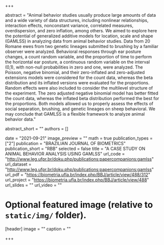 +++

abstract = "Animal behavior studies usually produce large amounts of data and a wide variety of data structures, including nonlinear relationships, interaction effects, nonconstant variance, correlated measures, overdispersion, and zero inflation, among others. We aimed to explore here the potential of generalized additive models for location, scale and shape (GAMLSS) in analyzing data from animal behavior studies. Data from 20 Romane ewes from two genetic lineages submitted to brushing by a familiar observer were analyzed. Behavioral responses through ear posture changes, a count random variable, and the proportion of time to perform the horizontal ear posture, a continuous random variable on the interval (0,1), with non-null probabilities in zero and one, were analyzed. The Poisson, negative binomial, and their zero-inflated and zero-adjusted extensions models were considered for the count data, whereas the beta distribution and its inflated versions were evaluated for the proportions. Random effects were also included to consider the multilevel structure of the experiment. The zero adjusted negative binomial model has better fitted the count data, whereas the inflated beta distribution performed the best for the proportions. Both models allowed us to properly assess the effects of social separation, brushing, and genetic lineages on sheep behavioral. We may conclude that GAMLSS is a flexible framework to analyze animal behavior data."

abstract_short = ""
authors = []

date = "2021-09-21"
image_preview = ""
math = true
publication_types = ["2"]
publication = "BRAZILIAN JOURNAL OF BIOMETRICS"
publication_short = "RBB"
selected = false
title = "A CASE STUDY ON ANIMAL BEHAVIOR ANALYSIS USING GAMLSS"
url_code = "http://www.leg.ufpr.br/doku.php/publications:papercompanions:gamlss"
url_dataset = "http://www.leg.ufpr.br/doku.php/publications:papercompanions:gamlss"
url_pdf = "https://biometria.ufla.br/index.php/BBJ/article/view/488/312"
url_project = "https://biometria.ufla.br/index.php/BBJ/article/view/488"
url_slides = ""
url_video = ""

# Optional featured image (relative to `static/img/` folder).
[header]
image = ""
caption = ""

+++
